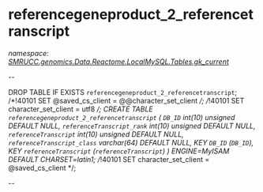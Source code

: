 ﻿# referencegeneproduct_2_referencetranscript
_namespace: [SMRUCC.genomics.Data.Reactome.LocalMySQL.Tables.gk_current](./index.md)_

--
 
 DROP TABLE IF EXISTS `referencegeneproduct_2_referencetranscript`;
 /*!40101 SET @saved_cs_client = @@character_set_client */;
 /*!40101 SET character_set_client = utf8 */;
 CREATE TABLE `referencegeneproduct_2_referencetranscript` (
 `DB_ID` int(10) unsigned DEFAULT NULL,
 `referenceTranscript_rank` int(10) unsigned DEFAULT NULL,
 `referenceTranscript` int(10) unsigned DEFAULT NULL,
 `referenceTranscript_class` varchar(64) DEFAULT NULL,
 KEY `DB_ID` (`DB_ID`),
 KEY `referenceTranscript` (`referenceTranscript`)
 ) ENGINE=MyISAM DEFAULT CHARSET=latin1;
 /*!40101 SET character_set_client = @saved_cs_client */;
 
 --




